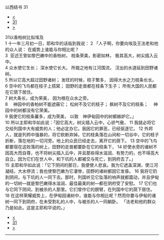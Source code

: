 ﻿





 以西结书 31




* [<](bible/EZK30.md)
* [31](bible/EZK.md)
* [>](bible/EZK32.md)



 
31以香柏树比拟埃及  
1 十一年三月初一日，耶和华的话临到我说： 
2 「人子啊，你要向埃及王法老和他的众人说： 在威势上谁能与你相比呢？  
3  亚述王曾如黎巴嫩中的香柏树， 枝条荣美，影密如林， 极其高大，树尖插入云中。  
4 众水使它生长； 深水使它长大。 所栽之地有江河围流， 汊出的水道延到田野诸树。  
5 所以它高大超过田野诸树； 发旺的时候，枝子繁多， 因得大水之力枝条长长。  
6 空中的飞鸟都在枝子上搭窝； 田野的走兽都在枝条下生子； 所有大国的人民都在它荫下居住。  
7 树大条长，成为荣美， 因为根在众水之旁。  
8 　神园中的香柏树不能遮蔽它； 松树不及它的枝子； 枫树不及它的枝条； 　神园中的树都没有它荣美。  
9 我使它的枝条蕃多，成为荣美， 以致　神伊甸园中的树都嫉妒它。」  
10 所以主耶和华如此说：「因它高大，树尖插入云中，心骄气傲， 
11 我就必将它交给列国中大有威势的人；他必定办它。我因它的罪恶，已经驱逐它。 
12 外邦人，就是列邦中强暴的，将它砍断弃掉。它的枝条落在山间和一切谷中，它的枝子折断，落在地的一切河旁。地上的众民已经走去，离开它的荫下。 
13 空中的飞鸟都要宿在这败落的树上，田野的走兽都要卧在它的枝条下， 
14 好使水旁的诸树不因高大而自尊，也不将树尖插入云中，并且那些得水滋润、有势力的，也不得高大自立。因为它们在世人中，和下坑的人都被交与死亡，到阴府去了。」  
15 主耶和华如此说：「它下阴间的那日，我便使人悲哀。我为它遮盖深渊，使江河凝结，大水停流；我也使黎巴嫩为它凄惨，田野的诸树都因它发昏。 
16 我将它扔到阴间，与下坑的人一同下去。那时，列国听见它坠落的响声就都震动，并且伊甸的一切树—就是黎巴嫩得水滋润、最佳最美的树—都在阴府受了安慰。 
17 它们也与它同下阴间，到被杀的人那里。它们曾作它的膀臂，在列国中它的荫下居住。 
18 在这样荣耀威势上，在伊甸园诸树中，谁能与你相比呢？然而你要与伊甸的诸树一同下到阴府，在未受割礼的人中，与被杀的人一同躺卧。 「法老和他的群众乃是如此。这是主耶和华说的。」 
* [<](bible/EZK30.md)
* [31](bible/EZK.md)
* [>](bible/EZK32.md)





---









